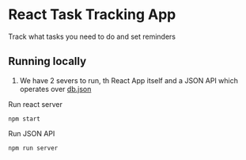 
# React Task Tracking App

Track what tasks you need to do and set reminders

## Running locally

1. We have 2 severs to run, th React App itself and a JSON API which operates over [db.json](db.json)

Run react server

```
npm start
```

Run JSON API
```
npm run server
```
